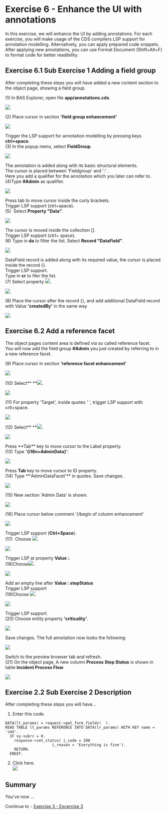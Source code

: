 # Exercise 6 - Enhance the UI with annotations

In this exercise, we will enhance the UI by adding annotations. For each exercise, you will make usage of the CDS compilers
LSP support for annotation modelling. Alternatively, you can apply prepared code snippets.
After applying new annotations, you can use Format Document (Shift+Alt+F) to format code for better readibility.

## Exercise 6.1 Sub Exercise 1 Adding a field group

After completing these steps you will have added a new content section to the object page, showing a field group.

(1) In BAS Explorer, open file **app/annotations.cds**.

![](./images/image1.png)

(2) Place cursor in section **'field group enhancement'**

![](./images/image3.png)

Trigger the LSP support for annotation modelling by pressing keys **ctrl+space**.<br>
(3) In the popup menu, select **FieldGroup**.

![](./images/image4.png)

The annotation is added along with its basic structural elements.<br> 
The cursor is placed between 'Fieldgroup' and ':' .<br>
Here you add a qualifier for the annotation which you later can refer to.<br>
(4)Type **#Admin** as qualifier. 

![](./images/image6.png)

Press tab to move cursor inside the curly brackets.<br>
Trigger LSP support (ctrl+space).<br>
(5)  Select **Property "Data"**.<br> 

![](./images/image7.png)

The cursor is moved inside the collection [].<br>
Trigger LSP support (ctrl+ space).<br>
(6) Type in **da** to filter the list. Select **Record "DataField"**.

![](./images/image8.png)

DataField record is added along with its required value, the cursor is placed inside the record {}.<br>
Trigger LSP support.<br>
Type in **cr** to filer the list.<br> 
(7) Select property ![](./images/image10.png).

![](./images/image9.png)

(8) Place the cursor after the record {}, and add additional DataField record with Value **'createdBy'** in the same way

![](./images/image11.png)

## Exercise 6.2 Add a reference facet

The object pages content area is defined via so called reference facet.<br>
You will now add the field group **#Admin** you just created by referring to in a new reference facet.

(9) Place cursor in section **'reference facet enhancement'**

![](./images/image12.png)

(10) Select** **![](./images/image14.png).

![](./images/image13.png)

(11) For property \'Target\', inside quotes \' \', trigger LSP support
with crtl+space.

![](./images/image15.png)

(12) Select** **![](./images/image17.png).

![](./images/image16.png)

Press \*\*Tab\*\* key to move cursor to the Label property.<br>
(13) Type **'{i18n\>AdminData}'**.

![](./images/image19.png)

Press **Tab** key to move cursor to ID property.<br>
(14) Type \*\*\'AdminDataFacet\'\*\* in quotes. Save changes.

![](./images/image20.png)

(15) New section \'Admin Data\' is shown.

![](./images/image21.png)

(16) Place cursor below comment \'//begin of column enhancement\'

![](./images/image22.png)

Trigger LSP support (**Ctrl+Space**).\
(17)  Choose ![](./images/image24.png).

![](./images/image23.png)

Trigger LSP at property **Value :**.<br>
(18)Choose![](./images/image26.png).

![](./images/image25.png)

Add an empty line after **Value : stepStatus**<br>
Trigger LSP support\
(19)Choose ![](./images/image28.png).

![](./images/image27.png)

Trigger LSP support.<br>
(20) Choose entity property **'criticality'**.<br>

![](./images/image29.png)

Save changes.
The full annotation now looks the following:

![](./images/image30.png)

Switch to the preview browser tab and refresh.<br>
(21) On the object page, A new column **Process Step Status** is shown
in table **Incident Process Flow**

![](./images/image31.png)


## Exercise 2.2 Sub Exercise 2 Description

After completing these steps you will have...

1.	Enter this code.
```abap
DATA(lt_params) = request->get_form_fields(  ).
READ TABLE lt_params REFERENCE INTO DATA(lr_params) WITH KEY name = 'cmd'.
  IF sy-subrc = 0.
    response->set_status( i_code = 200
                     i_reason = 'Everything is fine').
    RETURN.
  ENDIF.

```

2.	Click here.
<br>![](/exercises/ex2/images/02_02_0010.png)

## Summary

You've now ...

Continue to - [Exercise 3 - Excercise 3 ](../ex3/README.md)
